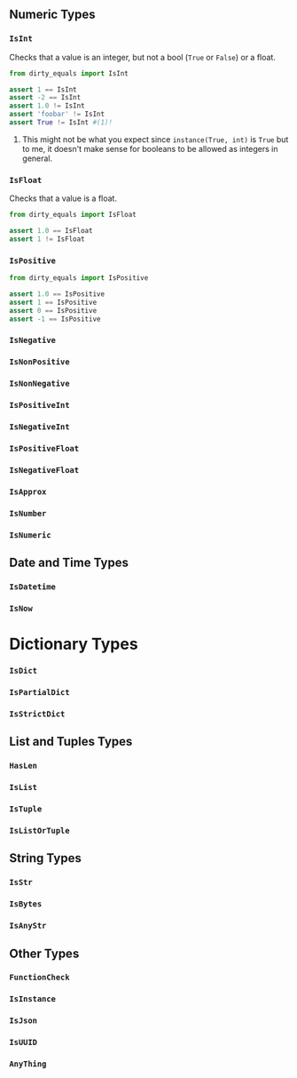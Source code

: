## Numeric Types

### `IsInt`

Checks that a value is an integer, but not a bool (`True` or `False`) or a float.

```py title="IsInt"
from dirty_equals import IsInt

assert 1 == IsInt
assert -2 == IsInt
assert 1.0 != IsInt
assert 'foobar' != IsInt
assert True != IsInt #(1)!
```

1. This might not be what you expect since `instance(True, int)` is `True` but to me, it doesn't make sense for booleans
   to be allowed as integers in general.

### `IsFloat`

Checks that a value is a float.

```py title="IsFloat"
from dirty_equals import IsFloat

assert 1.0 == IsFloat
assert 1 != IsFloat
```

### `IsPositive`



```py title="IsPositive"
from dirty_equals import IsPositive

assert 1.0 == IsPositive
assert 1 == IsPositive
assert 0 == IsPositive
assert -1 == IsPositive
```

### `IsNegative`

### `IsNonPositive`

### `IsNonNegative`

### `IsPositiveInt`

### `IsNegativeInt`

### `IsPositiveFloat`

### `IsNegativeFloat`

### `IsApprox`

### `IsNumber`

### `IsNumeric`

## Date and Time Types

### `IsDatetime`

### `IsNow`

# Dictionary Types

### `IsDict`

### `IsPartialDict`

### `IsStrictDict`

## List and Tuples Types

### `HasLen`

### `IsList`

### `IsTuple`

### `IsListOrTuple`

## String Types

### `IsStr`

### `IsBytes`

### `IsAnyStr`

## Other Types

### `FunctionCheck`

### `IsInstance`

### `IsJson`

### `IsUUID`

### `AnyThing`
